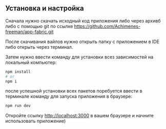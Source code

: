 ## Установка и настройка

Сначала нужно скачать исходный код приложения либо через архивб либо с помощью git по ссылке https://github.com/Achimenes-freeman/app-fabric.git

После скачивания вайлов нужно открыть папку с приложением в IDE либо открыть через терминал.

Затем нужно ввести команду для установки всез зависимостей на локальный компьютер:

```bash
npm install
# or
npm i
```
после успешной установки всех пакетов поребуется ввести в терминале команду для запуска приложения в браузере:

```bash
npm run dev
```
Откройте ссылку [http://localhost:3000](http://localhost:3000) в вашем браузере и начните использовать приложение)
